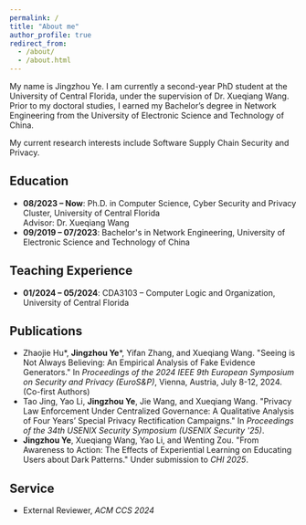 ```yaml
---
permalink: /
title: "About me"
author_profile: true
redirect_from: 
  - /about/
  - /about.html
---
```


My name is Jingzhou Ye. I am currently a second-year PhD student at the University of Central Florida, under the supervision of Dr. Xueqiang Wang. Prior to my doctoral studies, I earned my Bachelor’s degree in Network Engineering from the University of Electronic Science and Technology of China.

My current research interests include Software Supply Chain Security and Privacy.

## Education
- **08/2023 – Now**: Ph.D. in Computer Science, Cyber Security and Privacy Cluster, University of Central Florida  
  Advisor: Dr. Xueqiang Wang
- **09/2019 – 07/2023**: Bachelor's in Network Engineering, University of Electronic Science and Technology of China

## Teaching Experience
- **01/2024 – 05/2024**: CDA3103 – Computer Logic and Organization, University of Central Florida

## Publications
- Zhaojie Hu*, **Jingzhou Ye***, Yifan Zhang, and Xueqiang Wang. "Seeing is Not Always Believing: An Empirical Analysis of Fake Evidence Generators." In *Proceedings of the 2024 IEEE 9th European Symposium on Security and Privacy (EuroS&P)*, Vienna, Austria, July 8-12, 2024. (Co-first Authors)
- Tao Jing, Yao Li, **Jingzhou Ye**, Jie Wang, and Xueqiang Wang. "Privacy Law Enforcement Under Centralized Governance: A Qualitative Analysis of Four Years’ Special Privacy Rectification Campaigns." In *Proceedings of the 34th USENIX Security Symposium (USENIX Security '25)*.
- **Jingzhou Ye**, Xueqiang Wang, Yao Li, and Wenting Zou. "From Awareness to Action: The Effects of Experiential Learning on Educating Users about Dark Patterns." Under submission to *CHI 2025*.

## Service
- External Reviewer, *ACM CCS 2024*
